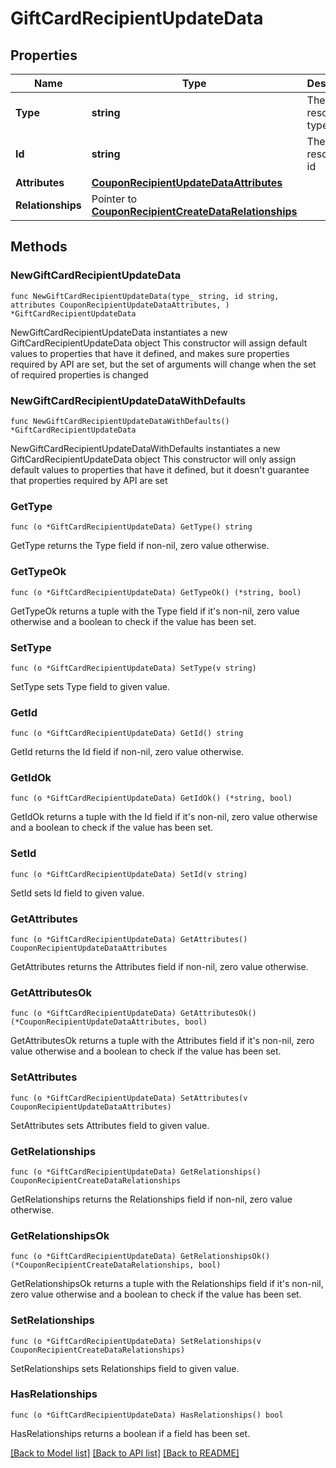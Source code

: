 # GiftCardRecipientUpdateData

## Properties

Name | Type | Description | Notes
------------ | ------------- | ------------- | -------------
**Type** | **string** | The resource&#39;s type | [default to "gift_card_recipients"]
**Id** | **string** | The resource&#39;s id | 
**Attributes** | [**CouponRecipientUpdateDataAttributes**](CouponRecipientUpdateDataAttributes.md) |  | 
**Relationships** | Pointer to [**CouponRecipientCreateDataRelationships**](CouponRecipientCreateDataRelationships.md) |  | [optional] 

## Methods

### NewGiftCardRecipientUpdateData

`func NewGiftCardRecipientUpdateData(type_ string, id string, attributes CouponRecipientUpdateDataAttributes, ) *GiftCardRecipientUpdateData`

NewGiftCardRecipientUpdateData instantiates a new GiftCardRecipientUpdateData object
This constructor will assign default values to properties that have it defined,
and makes sure properties required by API are set, but the set of arguments
will change when the set of required properties is changed

### NewGiftCardRecipientUpdateDataWithDefaults

`func NewGiftCardRecipientUpdateDataWithDefaults() *GiftCardRecipientUpdateData`

NewGiftCardRecipientUpdateDataWithDefaults instantiates a new GiftCardRecipientUpdateData object
This constructor will only assign default values to properties that have it defined,
but it doesn't guarantee that properties required by API are set

### GetType

`func (o *GiftCardRecipientUpdateData) GetType() string`

GetType returns the Type field if non-nil, zero value otherwise.

### GetTypeOk

`func (o *GiftCardRecipientUpdateData) GetTypeOk() (*string, bool)`

GetTypeOk returns a tuple with the Type field if it's non-nil, zero value otherwise
and a boolean to check if the value has been set.

### SetType

`func (o *GiftCardRecipientUpdateData) SetType(v string)`

SetType sets Type field to given value.


### GetId

`func (o *GiftCardRecipientUpdateData) GetId() string`

GetId returns the Id field if non-nil, zero value otherwise.

### GetIdOk

`func (o *GiftCardRecipientUpdateData) GetIdOk() (*string, bool)`

GetIdOk returns a tuple with the Id field if it's non-nil, zero value otherwise
and a boolean to check if the value has been set.

### SetId

`func (o *GiftCardRecipientUpdateData) SetId(v string)`

SetId sets Id field to given value.


### GetAttributes

`func (o *GiftCardRecipientUpdateData) GetAttributes() CouponRecipientUpdateDataAttributes`

GetAttributes returns the Attributes field if non-nil, zero value otherwise.

### GetAttributesOk

`func (o *GiftCardRecipientUpdateData) GetAttributesOk() (*CouponRecipientUpdateDataAttributes, bool)`

GetAttributesOk returns a tuple with the Attributes field if it's non-nil, zero value otherwise
and a boolean to check if the value has been set.

### SetAttributes

`func (o *GiftCardRecipientUpdateData) SetAttributes(v CouponRecipientUpdateDataAttributes)`

SetAttributes sets Attributes field to given value.


### GetRelationships

`func (o *GiftCardRecipientUpdateData) GetRelationships() CouponRecipientCreateDataRelationships`

GetRelationships returns the Relationships field if non-nil, zero value otherwise.

### GetRelationshipsOk

`func (o *GiftCardRecipientUpdateData) GetRelationshipsOk() (*CouponRecipientCreateDataRelationships, bool)`

GetRelationshipsOk returns a tuple with the Relationships field if it's non-nil, zero value otherwise
and a boolean to check if the value has been set.

### SetRelationships

`func (o *GiftCardRecipientUpdateData) SetRelationships(v CouponRecipientCreateDataRelationships)`

SetRelationships sets Relationships field to given value.

### HasRelationships

`func (o *GiftCardRecipientUpdateData) HasRelationships() bool`

HasRelationships returns a boolean if a field has been set.


[[Back to Model list]](../README.md#documentation-for-models) [[Back to API list]](../README.md#documentation-for-api-endpoints) [[Back to README]](../README.md)


